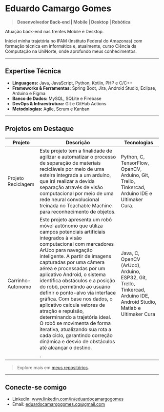 # Eduardo Camargo Gomes

> **Desenvolvedor Back-end | Mobile | Desktop | Robótica**

Atuação back-end nas frentes Mobile e Desktop.

Iniciei minha trajetória no IFAM (Instituto Federal do Amazonas) com formação técnica em informática e, atualmente, curso Ciência da Computação na UniNorte, onde aprofundo meus conhecimentos.

---

## Expertise Técnica

- **Linguagens:** Java, JavaScript, Python, Kotlin, PHP e C/C++  
- **Frameworks & Ferramentas:** Spring Boot, Jira, Android Studio, Eclipse, Arduino e Figma
- **Banco de Dados:** MySQL, SQLite e Firebase
- **DevOps & Infraestrutura:** Git e GitHub Actions
- **Metodologias:** Agile, Scrum e Kanban  

---

## Projetos em Destaque

| Projeto | Descrição | Tecnologias |
|--------|-----------|-------------|
| Projeto Reciclagem | Este projeto tem a finalidade de agilizar e automatizar o processo de separação de materiais recicláveis por meio de uma esteira integrada a um arduíno, que irá realizar a devida separação através de visão computacional por meio de uma rede neural convolucional treinada no Teachable Machine para reconhecimento de objetos. | Python, C, TensorFlow, OpenCV, Arduino, Git, Trello, Tinkercad, Arduino IDE e Ultimaker Cura. |
| Carrinho-Autonomo | Este projeto apresenta um robô móvel autônomo que utiliza campos potenciais artificiais integrados à visão computacional com marcadores ArUco para navegação inteligente. A partir de imagens capturadas por uma câmera aérea e processadas por um aplicativo Android, o sistema identifica obstáculos e a posição do robô, permitindo ao usuário definir o ponto-alvo via interface gráfica. Com base nos dados, o aplicativo calcula vetores de atração e repulsão, determinando a trajetória ideal. O robô se movimenta de forma iterativa, atualizando sua rota a cada ciclo, garantindo correção dinâmica e desvio de obstáculos até alcançar o destino.| Java, C, OpenCV (ArUco), Arduino, ESP32, Git, Trello, Tinkercad, Arduino IDE, Android Studio, Matlab e Ultimaker Cura |
|  | . |  |

> Explore mais em [meus repositórios](https://github.com/E-CamargoGomesCG?tab=repositories).

---

## Conecte-se comigo

- LinkedIn: www.linkedin.com/in/eduardocamargogomes
- Email: eduardocamargogomes.cg@gmail.com

